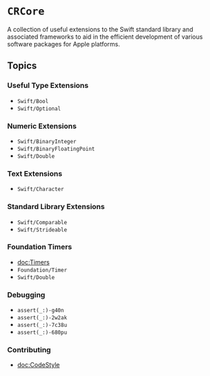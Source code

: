 # ``CRCore``

A collection of useful extensions to the Swift standard library and
associated frameworks to aid in the efficient development of various
software packages for Apple platforms.

## Topics

### Useful Type Extensions
- ``Swift/Bool``
- ``Swift/Optional``

### Numeric Extensions
- ``Swift/BinaryInteger``
- ``Swift/BinaryFloatingPoint``
- ``Swift/Double``

### Text Extensions
- ``Swift/Character``

### Standard Library Extensions
- ``Swift/Comparable``
- ``Swift/Strideable``

### Foundation Timers
- <doc:Timers>
- ``Foundation/Timer``
- ``Swift/Double``

### Debugging
- ``assert(_:)-g40n``
- ``assert(_:)-2w2ak``
- ``assert(_:)-7c38u``
- ``assert(_:)-680pu``

### Contributing
- <doc:CodeStyle>
